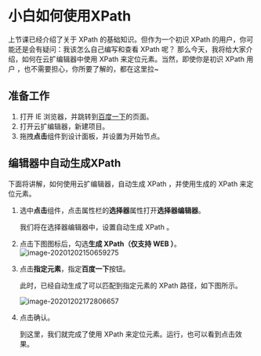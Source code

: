# 小白如何使用XPath

上节课已经介绍了关于 XPath 的基础知识。但作为一个初识 XPath 的用户，你可能还是会有疑问：我该怎么自己编写和查看 XPath 呢？ 那么今天，我将给大家介绍，如何在云扩编辑器中使用 XPath 来定位元素。当然，即使你是初识 XPath 用户 ，也不需要担心，你所要了解的，都在这里拉~

## 准备工作

1. 打开 IE 浏览器，并跳转到[百度一下](https://www.baidu.com/?tn=80035161_1_dg)的页面。
2. 打开云扩编辑器，新建项目。
3. 拖拽**点击**组件到设计面板，并设置为开始节点。

## 编辑器中自动生成XPath

下面将讲解，如何使用云扩编辑器，自动生成 XPath ，并使用生成的 XPath 来定位元素。

1. 选中**点击**组件，点击属性栏的**选择器**属性打开**选择器编辑器**。

   我们将在选择器编辑器中，设置自动生成 XPath 。

2. 点击下图图标后，勾选**生成 XPath（仅支持 WEB ）**。![image-20201202150659275](https://docimages.blob.core.chinacloudapi.cn/images/Amanda/Tutorial/XPath/2-1.png)

3. 点击**指定元素**，指定**百度一下**按钮。

   此时，已经自动生成了可以匹配到指定元素的 XPath 路径，如下图所示。

   ![image-20201202172806657](https://docimages.blob.core.chinacloudapi.cn/images/Amanda/Tutorial/XPath/2-2.png)

4. 点击确认。

   到这里，我们就完成了使用 XPath 来定位元素。运行，也可以看到点击效果。